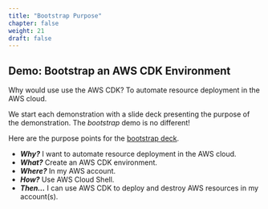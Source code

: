 ```yaml
---
title: "Bootstrap Purpose"
chapter: false
weight: 21
draft: false
---
```


## Demo: Bootstrap an AWS CDK Environment

Why would use use the AWS CDK? To automate resource deployment in the AWS cloud.

We start each demonstration with a slide deck presenting the purpose of the demonstration.
The *bootstrap* demo is no different!

Here are the purpose points for 
the [bootstrap deck](https://github.com/bwer432/cultivatecloud/blob/main/bootstrap/deck.md).

- ***Why?*** 
  I want to automate resource deployment in the AWS cloud.
- ***What?*** 
  Create an AWS CDK environment.
- ***Where?*** 
  In my AWS account.
- ***How?*** 
  Use AWS Cloud Shell.
- ***Then…*** 
  I can use AWS CDK to deploy and destroy AWS resources in my account(s).

